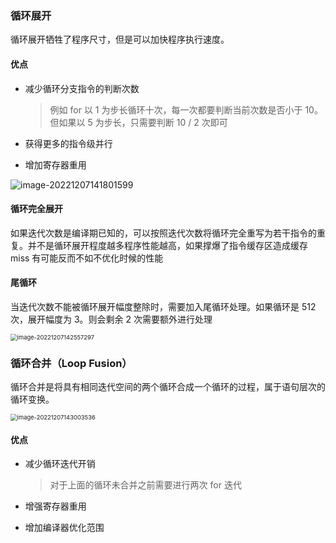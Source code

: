 ### 循环展开

循环展开牺牲了程序尺寸，但是可以加快程序执行速度。

#### 优点

- 减少循环分支指令的判断次数

  > 例如 for 以 1 为步长循环十次，每一次都要判断当前次数是否小于 10。但如果以 5 为步长，只需要判断 10 / 2 次即可

- 获得更多的指令级并行

- 增加寄存器重用

![image-20221207141801599](https://src-1259777572.cos.ap-chengdu.myqcloud.com/image-20221207141801599.png)

#### 循环完全展开

如果迭代次数是编译期已知的，可以按照迭代次数将循环完全重写为若干指令的重复。并不是循环展开程度越多程序性能越高，如果撑爆了指令缓存区造成缓存 miss 有可能反而不如不优化时候的性能



#### 尾循环

当迭代次数不能被循环展开幅度整除时，需要加入尾循环处理。如果循环是 512 次，展开幅度为 3。则会剩余 2 次需要额外进行处理

<img src="https://src-1259777572.cos.ap-chengdu.myqcloud.com/image-20221207142557297.png" alt="image-20221207142557297" style="zoom:67%;" />

### 循环合并（Loop Fusion）

循环合并是将具有相同迭代空间的两个循环合成一个循环的过程，属于语句层次的循环变换。

<img src="https://src-1259777572.cos.ap-chengdu.myqcloud.com/image-20221207143003536.png" alt="image-20221207143003536" style="zoom:67%;" />

#### 优点

- 减少循环迭代开销

  > 对于上面的循环未合并之前需要进行两次 for 迭代

- 增强寄存器重用

- 增加编译器优化范围